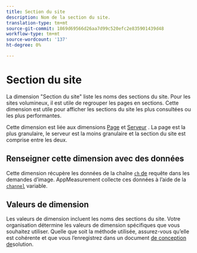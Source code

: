 ```yaml
---
title: Section du site
description: Nom de la section du site.
translation-type: tm+mt
source-git-commit: 1869d69566d26aa7d99c520efc2e835901439d48
workflow-type: tm+mt
source-wordcount: '137'
ht-degree: 0%

---
```



# Section du site

La dimension &quot;Section du site&quot; liste les noms des sections du site. Pour les sites volumineux, il est utile de regrouper les pages en sections. Cette dimension est utile pour afficher les sections du site les plus consultées ou les plus performantes.

Cette dimension est liée aux dimensions [Page](page.md) et [Serveur](server.md) . La page est la plus granulaire, le serveur est la moins granulaire et la section du site est comprise entre les deux.

## Renseigner cette dimension avec des données

Cette dimension récupère les données de la chaîne [`ch` de](/help/implement/validate/query-parameters.md) requête dans les demandes d’image. AppMeasurement collecte ces données à l’aide de la [`channel`](/help/implement/vars/page-vars/channel.md) variable.

## Valeurs de dimension

Les valeurs de dimension incluent les noms des sections du site. Votre organisation détermine les valeurs de dimension spécifiques que vous souhaitez utiliser. Quelle que soit la méthode utilisée, assurez-vous qu’elle est cohérente et que vous l’enregistrez dans un document [de conception de](/help/implement/prepare/solution-design.md)solution.
